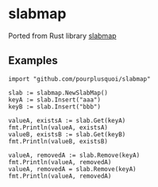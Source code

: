 # slabmap

Ported from Rust library [slabmap](https://github.com/frozenlib/slabmap)

## Examples

```golang
import "github.com/pourplusquoi/slabmap"

slab := slabmap.NewSlabMap()
keyA := slab.Insert("aaa")
keyB := slab.Insert("bbb")

valueA, existsA := slab.Get(keyA)
fmt.Println(valueA, existsA)
valueB, existsB := slab.Get(keyB)
fmt.Println(valueB, existsB)

valueA, removedA := slab.Remove(keyA)
fmt.Println(valueA, removedA)
valueA, removedA = slab.Remove(keyA)
fmt.Println(valueA, removedA)
```

